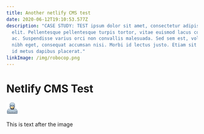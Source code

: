 ```yaml
---
title: Another netlify CMS test
date: 2020-06-12T19:10:53.577Z
description: "CASE STUDY: TEST ipsum dolor sit amet, consectetur adipiscing
  elit. Pellentesque pellentesque turpis tortor, vitae euismod lacus consequat
  ac. Suspendisse varius orci non convallis malesuada. Sed sem est, volutpat at
  nibh eget, consequat accumsan nisi. Morbi id lectus justo. Etiam sit amet erat
  id metus dapibus placerat."
linkImage: /img/robocop.png
---
```

# Netlify CMS Test

![robocop](/img/robocop.png "robocop")

This is text after the image